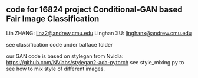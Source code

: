 ## code for 16824 project Conditional-GAN based Fair Image Classification

Lin ZHANG: linz2@andrew.cmu.edu
Linghan XU: linghanx@andrew.cmu.edu

see classification code under balface folder

our GAN code is based on stylegan from Nvidia: https://github.com/NVlabs/stylegan2-ada-pytorch
see style_mixing.py to see how to mix style of different images.
